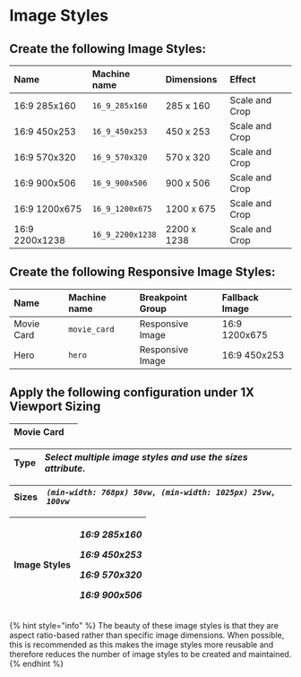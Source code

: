 # Image Styles

## Create the following **Image Styles**:

| Name | Machine name | Dimensions | Effect |
| :--- | :--- | :--- | :--- |
| 16:9 285x160 | `16_9_285x160` | 285 x 160 | Scale and Crop |
| 16:9 450x253 | `16_9_450x253` | 450 x 253 | Scale and Crop |
| 16:9 570x320 | `16_9_570x320` | 570 x 320 | Scale and Crop |
| 16:9 900x506 | `16_9_900x506` | 900 x 506 | Scale and Crop |
| 16:9 1200x675 | `16_9_1200x675` | 1200 x 675 | Scale and Crop |
| 16:9 2200x1238 | `16_9_2200x1238` | 2200 x 1238 | Scale and Crop |

## Create the following **Responsive Image Styles**:

| Name | Machine name | Breakpoint Group | Fallback Image |
| :--- | :--- | :--- | :--- |
| Movie Card | `movie_card` | Responsive Image | 16:9 1200x675 |
| Hero | `hero` | Responsive Image | 16:9 450x253 |

## Apply the following configuration under **1X Viewport Sizing**

| **Movie Card** |  |
| :--- | :--- |


| Type | _Select multiple image styles and use the sizes attribute_. |
| :--- | :--- |


| Sizes | _`(min-width: 768px) 50vw, (min-width: 1025px) 25vw, 100vw`_ |
| :--- | :--- |


<table>
  <thead>
    <tr>
      <th style="text-align:left">Image Styles</th>
      <th style="text-align:left">
        <p><em>16:9 285x160</em>
        </p>
        <p><em>16:9 450x253</em>
        </p>
        <p><em>16:9 570x320</em>
        </p>
        <p><em>16:9 900x506</em>
        </p>
      </th>
    </tr>
  </thead>
  <tbody></tbody>
</table>

{% hint style="info" %}
The beauty of these image styles is that they are aspect ratio-based rather than specific image dimensions. When possible, this is recommended as this makes the image styles more reusable and therefore reduces the number of image styles to be created and maintained.
{% endhint %}

